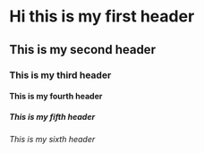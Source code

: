 # Hi this is my first header
## This is my second header
### This is my third header
#### This is my fourth header
##### This is my fifth header
###### This is my sixth header

